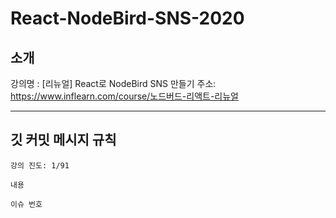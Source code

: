 # React-NodeBird-SNS-2020

## 소개
강의명 : [리뉴얼] React로 NodeBird SNS 만들기
주소: https://www.inflearn.com/course/노드버드-리액트-리뉴얼

<hr>

## 깃 커밋 메시지 규칙
~~~
강의 진도: 1/91

내용

이슈 번호
~~~
